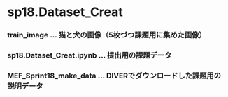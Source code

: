 # sp18.Dataset_Creat

### train_image ... 猫と犬の画像（5枚づつ課題用に集めた画像）

### sp18.Dataset_Creat.ipynb ... 提出用の課題データ

### MEF_Sprint18_make_data ... DIVERでダウンロードした課題用の説明データ

